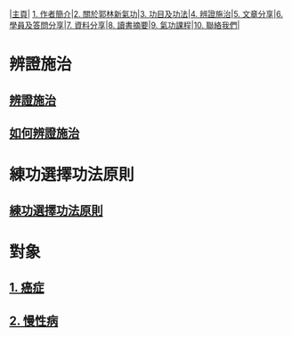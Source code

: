 |[主頁](/README.md)| [1. 作者簡介](/a10.md)|[2. 關於郭林新氣功](/a1.md)|[3. 功目及功法](/a2.md)|[4. 辨證施治](/a3.md)|[5. 文章分享](/a5.md)|[6. 學員及答問分享](/a6.md)|[7. 資料分享](/a7.md)|[8. 讀書摘要](/a4.md)|[9. 氣功課程](/郭林新氣功課程.md)|[10. 聯絡我們](/a9.md)|

# 辨證施治

## [辨證施治](/辨證1.md) 

## [如何辨證施治](/辨證2.md) 

# 練功選擇功法原則

## [練功選擇功法原則](/原則1.md)  

# 對象

## [1. 癌症](/Z1.md)

## [2. 慢性病](/Z2.md)





